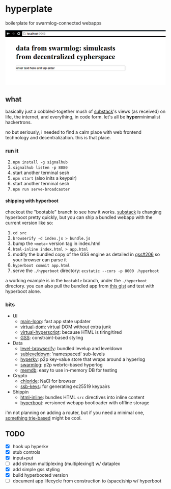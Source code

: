 # hyperplate

boilerplate for swarmlog-connected webapps

![swarmlog-app](./screencap.png)

## what

basically just a cobbled-together mush of
[substack](https://github.com/substack)'s views (as received) on life, the
internet, and everything, in code form. let's all be **hyper**minimalist
hackertrons.

no but seriously, i needed to find a calm place with web frontend technology and
decentralization. this is that place.

### run it

2. `npm install -g signalhub`
3. `signalhub listen -p 8080`
4. start another terminal sesh
1. `npm start` (also inits a keypair)
2. start another terminal sesh
3. `npm run serve-broadcaster`

#### shipping with hyperboot

checkout the "bootable" branch to see how it
works. [substack](https://www.github.com/substack/) is changing hyperboot pretty
quickly, but you can ship a bundled webapp with the current version like so:

1. `cd src`
2. `browserify -d index.js > bundle.js`
3. bump the `<meta>` version tag in index.html
2. `html-inline index.html > app.html`
3. modify the bundled copy of the GSS engine as detailed in
   [gss#206](https://github.com/gss/engine/issues/206) so your browser can parse
   it
3. `hyperboot commit app.html`
4. serve the `./hyperboot` directory: `ecstatic --cors -p 8000 .hyperboot`

a working example is in the `bootable` branch, under the `./hyperboot`
directory. you can also pull the bundled app from
[this gist](https://gist.github.com/du5t/580663be3574e0bf8d9d) and test with
hyperboot alone.

### bits

- UI
  - [main-loop](https://github.com/Raynos/main-loop): fast app state updater
  - [virtual-dom](https://github.com/Matt-Esch/virtual-dom): virtual DOM without
    extra junk
  - [virtual-hyperscript](https://github.com/Matt-Esch/virtual-dom/tree/master/virtual-hyperscript):
    because HTML is tiring/tired
  - [GSS](http://gridstylesheets.org/guides/ccss/): constraint-based styling
- Data
  - [level-browserify](https://github.com/Level/level-browserify): bundled
    levelup and leveldown
  - [subleveldown](https://github.com/mafintosh/subleveldown): 'namespaced'
    sub-levels
  - [hyperkv](https://github.com/substack/hyperkv): p2p key-value store that
    wraps around a hyperlog
  - [swarmlog](https://github.com/substack/swarmlog): p2p webrtc-based hyperlog
  - [memdb](https://github.com/rain1017/memdb): easy to use in-memory DB for
    testing
- Crypto
  - [chloride](https://github.com/paixaop/node-sodium): NaCl for browser
  - [ssb-keys](https://github.com/ssbc/ssb-keys): for generating ec25519
    keypairs
- Shippin
  - [html-inline](https://github.com/substack/html-inline): bundles HTML `src`
    directives into inline content
  - [hyperboot](https://github.com/substack/hyperboot): versioned webapp
    bootloader with offline storage

i'm not planning on adding a router, but if you need a minimal one,
[something trie-based](https://github.com/zensh/route-trie) might be cool.

## TODO

- [x] hook up hyperkv
- [x] stub controls
 - [x] input+put
- [ ] add stream multiplexing (multiplexing!) w/ dataplex
- [x] add simple gss styling
- [x] build hyperbooted version
- [ ] document app lifecycle from construction to (space)ship w/ hyperboot
